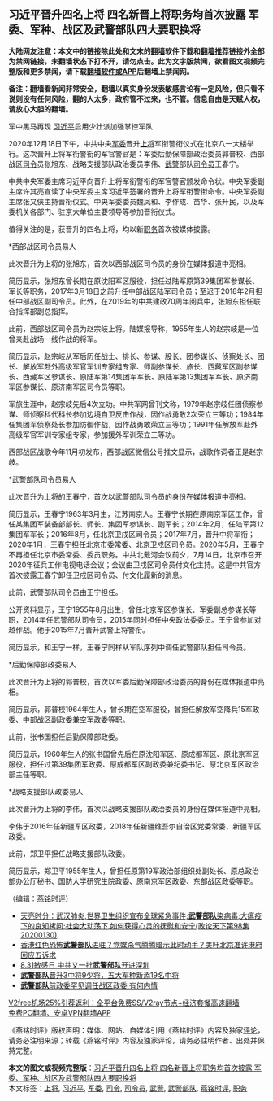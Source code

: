  <h2>习近平晋升四名上将 四名新晋上将职务均首次披露 军委、军种、战区及武警部队四大要职换将</h2> <p class="notice"><b>大陆网友注意：本文中的链接除此处和文末的<a href="https://github.com/bannedbook/fanqiang" >翻墙</a>软件下载和<a href="https://github.com/killgcd/justmysocks/blob/master/README.md">翻墙推荐</a>链接外全部为禁网链接，未翻墙状态下打不开，请勿点击。此为文字版禁闻，欲看图文视频完整版和更多禁闻，请下载<a href="https://github.com/bannedbook/fanqiang">翻墙软件或APP</a>后翻墙上禁闻网。</p><p>备注：翻墙看新闻非常安全，翻墙以真实身份发表敏感言论有一定风险，但只看不说则没有任何风险，翻的人太多，政府管不过来，也不管。信息自由是天赋人权，请放心大胆的翻墙。</b></p>  <div class="entry">  <p></p> <p>军中黑马再现 <a href="https://www.bannedbook.org/bnews/tag/%e4%b9%a0%e8%bf%91%e5%b9%b3/" class="st_tag internal_tag" rel="tag" title="标签 习近平 下的日志">习近平</a>启用少壮派加强掌控军队</p> <p>2020年12月18日下午&#65292;中共中央<a href="https://www.bannedbook.org/bnews/tag/%E5%86%9B%E5%A7%94/" class="st_tag internal_tag" rel="tag" title="标签 军委 下的日志">军委</a>晋升<a href="https://www.bannedbook.org/bnews/tag/%e4%b8%8a%e5%b0%86/" class="st_tag internal_tag" rel="tag" title="标签 上将 下的日志">上将</a>军衔警衔仪式在北京八一大楼举行&#12290;这次晋升上将军衔警衔的军官警官是&#65306;军委后勤保障部政治委员郭普校&#12289;西部战区<a href="https://www.bannedbook.org/bnews/tag/%E5%8F%B8%E4%BB%A4/" class="st_tag internal_tag" rel="tag" title="标签 司令 下的日志">司令</a>员张旭东&#12289;战略支援部队政治委员李伟&#12289;<a href="https://www.bannedbook.org/bnews/tag/%e6%ad%a6%e8%ad%a6/" class="st_tag internal_tag" rel="tag" title="标签 武警 下的日志">武警</a>部队<a href="https://www.bannedbook.org/bnews/tag/%e5%8f%b8%e4%bb%a4%e5%91%98/" class="st_tag internal_tag" rel="tag" title="标签 司令员 下的日志">司令员</a>王春宁&#12290;</p> <p>   中共中央军委主席习近平向晋升上将军衔警衔的军官警官颁发命令状&#12290;中央军委副主席许其亮宣读了中央军委主席习近平签署的晋升上将军衔警衔命令&#12290;中央军委副主席张又侠主持晋衔仪式&#12290;中央军委委员魏凤和&#12289;李作成&#12289;苗华&#12289;张升民&#65292;以及军委机关各部门&#12289;驻京大单位主要领导等参加晋衔仪式&#12290;</p> <p>值得关注的是&#65292;获晋升的四名上将&#65292;均以新<a href="https://www.bannedbook.org/bnews/tag/%E8%81%8C%E5%8A%A1/" class="st_tag internal_tag" rel="tag" title="标签 职务 下的日志">职务</a>首次被媒体披露&#12290;</p> <p>*西部战区司令员易人</p> <p>此次晋升为上将的张旭东&#65292;首次以西部战区司令员的身份在媒体报道中亮相&#12290;</p>  <p>简历显示&#65292;张旭东曾长期在原沈阳军区服役&#65292;担任过陆军原第39集团军参谋长&#12289;军长等职务&#65292;2017年3月18日之前升任中部战区陆军司令员&#65307;至迟于2018年2月担任中部战区副司令员&#12290;此外&#65292;在2019年的中共建政70周年阅兵中&#65292;张旭东担任联合指挥部副总指挥&#12290;</p> <p>此前&#65292;西部战区司令员为赵宗岐上将&#12290;陆媒报导称&#65292;1955年生人的赵宗岐是一位曾亲赴战场一线作战的将军&#12290;</p> <p>简历显示&#65292;赵宗岐从军后历任战士&#12289;排长&#12289;参谋&#12289;股长&#12289;团参谋长&#12289;侦察处长&#12289;团长&#12289;解放军赴外高级军官军训专家组专家&#12289;师副参谋长&#12289;旅长&#12289;西藏军区副参谋长&#12289;西藏军区参谋长&#12289;原陆军第14集团军军长&#12289;原陆军第13集团军军长&#12289;原济南军区参谋长&#12289;原济南军区司令员等职&#12290;</p> <p>   军旅生涯中&#65292;赵宗岐先后4次立功&#12290;中共军网曾刊文称&#65292;1979年赵宗岐任团侦察参谋&#12289;师侦察科代科长参加边境自卫反击作战&#65292;因作战勇敢2次荣立三等功&#65307;1984年任集团军侦察处长参加防御作战&#65292;因作战勇敢荣立三等功&#65307;1991年任解放军赴外高级军官军训专家组专家&#65292;参加援外军训荣立三等功&#12290;</p> <p>西部战区战歌今年11月初发布&#65292;西部战区微信公号推文显示&#65292;战歌作词者正是赵宗岐&#12290;</p> <p>*<a href="https://www.bannedbook.org/bnews/tag/%E6%AD%A6%E8%AD%A6%E9%83%A8%E9%98%9F/" class="st_tag internal_tag" rel="tag" title="标签 武警部队 下的日志">武警部队</a>司令员易人</p> <p>此次晋升为上将的王春宁&#65292;首次以武警部队司令员的身份在媒体报道中亮相&#12290;</p>  <p>简历显示&#65292;王春宁1963年3月生&#65292;江苏南京人&#12290;王春宁长期在原南京军区工作&#65292;曾任某集团军装备部部长&#12289;师长&#12289;集团军参谋长&#12289;副军长&#65307;2014年2月&#65292;任陆军第12集团军军长&#65307;2016年8月&#65292;任北京卫戍区司令员&#65307;2017年7月&#65292;晋升中将军衔&#65307;2020年1月&#65292;王春宁担任北京市委常委&#12289;北京卫戍区司令员&#12290;2020年5月&#65292;王春宁不再担任北京市委常委&#12289;委员职务&#12290;中共北戴河会议前夕&#65292;7月14日&#65292;北京市召开2020年征兵工作电视电话会议&#65307;会议由卫戍区司令员付文化主持&#12290;这是中共官方首次披露王春宁卸任卫戍区司令员&#12289;付文化履新的消息&#12290;</p> <p>   此前&#65292;武警部队司令员由王宁担任&#12290;</p> <p>公开资料显示&#65292;王宁1955年8月出生&#65292;曾任北京军区参谋长&#12289;军委副总参谋长等职&#65292;2014年任武警部队司令员&#65292;2015年同时担任中央政法委委员&#12290;王宁曾参加对越作战&#12290;他于2015年7月晋升武警上将警衔&#12290;</p> <p>简历显示&#65292;和王宁一样&#65292;王春宁同样从军队序列中调任武警部队担任司令员&#12290;</p> <p>*后勤保障部政委易人</p> <p>此次晋升为上将的郭普校&#65292;首次以军委后勤保障部政治委员的身份在媒体报道中亮相&#12290;</p> <p>简历显示&#65292;郭普校1964年生人&#65292;曾长期在空军服役&#65292;曾担任解放军空降兵15军政委&#12289;中部战区副政委兼空军政委等职&#12290;</p>  <p>此前&#65292;张书国担任后勤保障部政委&#12290;</p> <p>简历显示&#65292;1960年生人的张书国曾先后在原沈阳军区&#12289;原成都军区&#12289;原北京军区服役&#65292;担任过第39集团军政委&#12289;原成都军区副政委兼纪委书记&#12289;原北京军区政治部主任等职&#12290;</p> <p>   *战略支援部队政委易人</p> <p>此次晋升为上将的李伟&#65292;首次以战略支援部队政治委员的身份在媒体报道中亮相&#12290;</p> <p>李伟于2016年任新疆军区政委&#65292;2018年任新疆维吾尔自治区党委常委&#12289;新疆军区政委&#12290;</p> <p>此前&#65292;郑卫平担任战略支援部队政委&#12290;</p> <p>简历显示&#65292;郑卫平1955年生人&#65292;曾担任原第19军政治部组织处副处长&#12289;原总政治部办公厅秘书&#12289;国防大学研究生院政委&#12289;原南京军区政委&#12289;东部战区政委等职&#12290;</p>  <p>&#65288;编辑&#65306;<a href="https://www.bannedbook.org/bnews/tag/%e7%87%95%e9%93%ad%e6%97%b6%e8%af%84/" class="st_tag internal_tag" rel="tag" title="标签 燕铭时评 下的日志">燕铭时评</a>&#65289;</p> <ul class='op-related-articles' title='相关阅读'> <li><a href='https://www.bannedbook.org/bnews/bannedvideo/20200130/1281083.html' target='_blank'>天亮时分：武汉肺炎,世界卫生组织宣布全球紧急事件;<b>武警部队</b>染病毒;大瘟疫下的良知拷问;社会大动荡下,如何获得心灵的抚慰和安宁(政论天下第98集 20200130)</a></li> <li><a href='https://www.bannedbook.org/bnews/cbnews/20190902/1184590.html' target='_blank'>香港红色恐怖<b>武警部队</b>进驻？党媒杀气腾腾暗示此时动手？美吁北京准许港府回应五诉求</a></li> <li><a href='https://www.bannedbook.org/bnews/cbnews/20190901/1184124.html' target='_blank'>8.31敏感日 中共又一批<b>武警部队</b>开进深圳</a></li> <li><a href='https://www.bannedbook.org/bnews/baitai/20190708/1154995.html' target='_blank'><b>武警部队</b>晋升3中将9少将，五大军种新添19名中将</a></li> <li><a href='https://www.bannedbook.org/bnews/cbnews/20190630/1150984.html' target='_blank'><b>武警部队</b>前政委罕见调任战区政委 有何内情</a></li> </ul> <p class="texttj"> <a href="https://github.com/bannedbook/fanqiang/wiki/V2ray%E6%9C%BA%E5%9C%BA" target="_blank">V2free机场25%引荐返利：全平台免费SS/V2ray节点+经济套餐高速翻墙</a><br/> <a href="https://github.com/bannedbook/fanqiang/wiki/%E7%A6%81%E9%97%BB%E7%BD%91%E5%AE%89%E5%8D%93%E7%BF%BB%E5%A2%99%E6%96%B0%E9%97%BBAPP" target="_blank">免费PC翻墙、安卓VPN翻墙APP</a></p><p>&#12298;燕铭时评&#12299;版权声明&#65306;媒体&#12289;网站&#12289;自媒体引用&#12298;燕铭时评&#12299;内容及独家<span class='wp_keywordlink_affiliate'><a href="https://www.bannedbook.org/bnews/comments/" title="新闻评论" target="_blank">评论</a></span>&#65292;请务必注明来源&#65307;转载&#12298;燕铭时评&#12299;内容及独家评论&#65292;请务必註明作者&#12289;出处并保持完整&#12290;</p><a name='sharetosocial'></a>       <div><b>本文的图文或视频完整版</b>：<a href='https://www.bannedbook.org/bnews/comments/20201219/1450624.html'>习近平晋升四名上将 四名新晋上将职务均首次披露 军委、军种、战区及武警部队四大要职换将</a></div>  </div><!--END ENTRY--> <div class="postfooter"> <div>本文标签：<a href="https://www.bannedbook.org/bnews/tag/%e4%b8%8a%e5%b0%86/" rel="tag">上将</a>, <a href="https://www.bannedbook.org/bnews/tag/%e4%b9%a0%e8%bf%91%e5%b9%b3/" rel="tag">习近平</a>, <a href="https://www.bannedbook.org/bnews/tag/%E5%86%9B%E5%A7%94/" rel="tag">军委</a>, <a href="https://www.bannedbook.org/bnews/tag/%E5%8F%B8%E4%BB%A4/" rel="tag">司令</a>, <a href="https://www.bannedbook.org/bnews/tag/%e5%8f%b8%e4%bb%a4%e5%91%98/" rel="tag">司令员</a>, <a href="https://www.bannedbook.org/bnews/tag/%e6%ad%a6%e8%ad%a6/" rel="tag">武警</a>, <a href="https://www.bannedbook.org/bnews/tag/%E6%AD%A6%E8%AD%A6%E9%83%A8%E9%98%9F/" rel="tag">武警部队</a>, <a href="https://www.bannedbook.org/bnews/tag/%e7%87%95%e9%93%ad%e6%97%b6%e8%af%84/" rel="tag">燕铭时评</a>, <a href="https://www.bannedbook.org/bnews/tag/%E8%81%8C%E5%8A%A1/" rel="tag">职务</a></div>  </div><!--END POSTFOOTER--> 